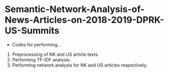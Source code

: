 # Semantic-Network-Analysis-of-News-Articles-on-2018-2019-DPRK-US-Summits

- Codes for performing...
1. Preprocessing of NK and US article texts.
2. Performing TF-IDF analysis.
3. Performing network analysis for NK and US articles respectively.
